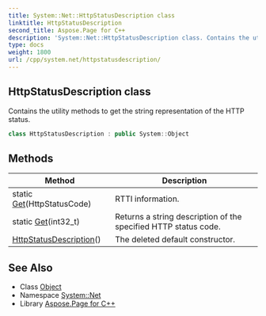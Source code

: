 ```yaml
---
title: System::Net::HttpStatusDescription class
linktitle: HttpStatusDescription
second_title: Aspose.Page for C++
description: 'System::Net::HttpStatusDescription class. Contains the utility methods to get the string representation of the HTTP status in C++.'
type: docs
weight: 1800
url: /cpp/system.net/httpstatusdescription/
---
```

## HttpStatusDescription class


Contains the utility methods to get the string representation of the HTTP status.

```cpp
class HttpStatusDescription : public System::Object
```

## Methods

| Method | Description |
| --- | --- |
| static [Get](./get/)(HttpStatusCode) | RTTI information. |
| static [Get](./get/)(int32_t) | Returns a string description of the specified HTTP status code. |
| [HttpStatusDescription](./httpstatusdescription/)() | The deleted default constructor. |
## See Also

* Class [Object](../../system/object/)
* Namespace [System::Net](../)
* Library [Aspose.Page for C++](../../)
